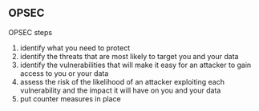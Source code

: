 ## OPSEC

OPSEC steps

1.  identify what you need to protect
2.  identify the threats that are most likely to target you and your data    
3.  identify the vulnerabilities that will make it easy for an attacker to gain access to you or your data    
4.  assess the risk of the likelihood of an attacker exploiting each vulnerability and the impact it will have on you and your data  
5.  put counter measures in place

